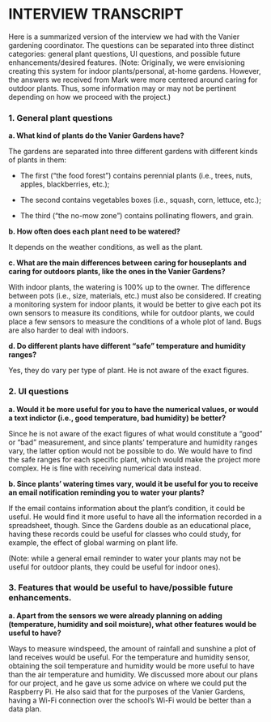 # INTERVIEW TRANSCRIPT
Here is a summarized version of the interview we had with the Vanier gardening coordinator. The questions can be separated into three distinct categories: general plant questions, UI questions, and possible future enhancements/desired features. (Note: Originally, we were envisioning creating this system for indoor plants/personal, at-home gardens. However, the answers we received from Mark were more centered around caring for outdoor plants. Thus, some information may or may not be pertinent depending on how we proceed with the project.)
### 1.	General plant questions

**a.	What kind of plants do the Vanier Gardens have?**

   The gardens are separated into three different gardens with different kinds of plants in them:
   
   - The first (“the food forest”) contains perennial plants (i.e., trees, nuts, apples, blackberries, etc.);
      
   - The second contains vegetables boxes (i.e., squash, corn, lettuce, etc.);
      
   - The third (“the no-mow zone”) contains pollinating flowers, and grain.
      

**b.	How often does each plant need to be watered?**

   It depends on the weather conditions, as well as the plant.


**c.	What are the main differences between caring for houseplants and caring for outdoors plants, like the ones in the Vanier Gardens?**

   With indoor plants, the watering is 100% up to the owner. The difference between pots (i.e., size, materials, etc.) must also be considered. If creating a monitoring system for indoor plants, it would be better to give each pot its own sensors to measure its conditions, while for outdoor plants, we could place a few sensors to measure the conditions of a whole plot of land. Bugs are also harder to deal with indoors.


**d.	 Do different plants have different “safe” temperature and humidity ranges?**

   Yes, they do vary per type of plant. He is not aware of the exact figures.


### 2.	UI questions

**a.	Would it be more useful for you to have the numerical values, or would a text indictor (i.e., good temperature, bad humidity) be better?**

   Since he is not aware of the exact figures of what would constitute a “good” or “bad” measurement, and since plants’ temperature and humidity ranges vary, the latter option would not be possible to do. We would have to find the safe ranges for each specific plant, which would make the project more complex. He is fine with receiving numerical data instead.


**b.	Since plants’ watering times vary, would it be useful for you to receive an email notification reminding you to water your plants?**

   If the email contains information about the plant’s condition, it could be useful. He would find it more useful to have all the information recorded in a spreadsheet, though. Since the Gardens double as an educational place, having these records could be useful for classes who could study, for example, the effect of global warming on plant life. 

   (Note: while a general email reminder to water your plants may not be useful for outdoor plants, they could be useful for indoor ones).


### 3.	Features that would be useful to have/possible future enhancements.

**a.	Apart from the sensors we were already planning on adding (temperature, humidity and soil moisture), what other features would be useful to have?**

   Ways to measure windspeed, the amount of rainfall and sunshine a plot of land receives would be useful. For the temperature and humidity sensor, obtaining the soil temperature and humidity would be more useful to have than the air temperature and humidity.
We discussed more about our plans for our project, and he gave us some advice on where we could put the Raspberry Pi. He also said that for the purposes of the Vanier Gardens, having a Wi-Fi connection over the school’s Wi-Fi would be better than a data plan.
   
